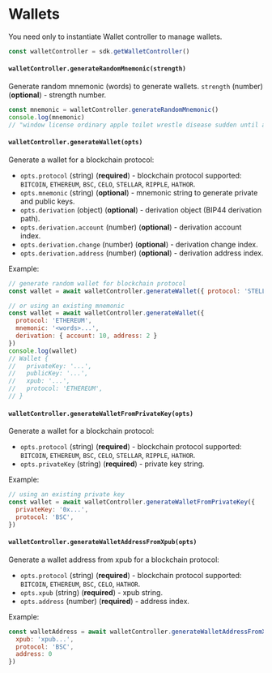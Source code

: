 # Wallets

You need only to instantiate Wallet controller to manage wallets.
```js
const walletController = sdk.getWalletController()
```

#### `walletController.generateRandomMnemonic(strength)`

Generate random mnemonic (words) to generate wallets.
`strength` (number)(__optional__) - strength number.

```js
const mnemonic = walletController.generateRandomMnemonic()
console.log(mnemonic)
// "window license ordinary apple toilet wrestle disease sudden until armor wealth room..."
```

#### `walletController.generateWallet(opts)`

Generate a wallet for a blockchain protocol:
* `opts.protocol` (string) (__required__) - blockchain protocol supported: `BITCOIN`, `ETHEREUM`, `BSC`, `CELO`, `STELLAR`, `RIPPLE`, `HATHOR`.
* `opts.mnemonic` (string) (__optional__) - mnemonic string to generate private and public keys.
* `opts.derivation` (object) (__optional__) - derivation object (BIP44 derivation path).
* `opts.derivation.account` (number) (__optional__) - derivation account index.
* `opts.derivation.change` (number) (__optional__) - derivation change index.
* `opts.derivation.address` (number) (__optional__) - derivation address index.

Example:
```js
// generate random wallet for blockchain protocol
const wallet = await walletController.generateWallet({ protocol: 'STELLAR' })

// or using an existing mnemonic
const wallet = await walletController.generateWallet({
  protocol: 'ETHEREUM',
  mnemonic: '<words>...',
  derivation: { account: 10, address: 2 }
})
console.log(wallet)
// Wallet {
//   privateKey: '...',
//   publicKey: '...',
//   xpub: '...',
//   protocol: 'ETHEREUM',
// }
```

#### `walletController.generateWalletFromPrivateKey(opts)`

Generate a wallet for a blockchain protocol:
* `opts.protocol` (string) (__required__) - blockchain protocol supported: `BITCOIN`, `ETHEREUM`, `BSC`, `CELO`, `STELLAR`, `RIPPLE`, `HATHOR`.
* `opts.privateKey` (string) (__required__) - private key string.

Example:
```js
// using an existing private key
const wallet = await walletController.generateWalletFromPrivateKey({
  privateKey: '0x...',
  protocol: 'BSC',
})
```

#### `walletController.generateWalletAddressFromXpub(opts)`

Generate a wallet address from xpub for a blockchain protocol:
* `opts.protocol` (string) (__required__) - blockchain protocol supported: `BITCOIN`, `ETHEREUM`, `BSC`, `CELO`, `HATHOR`.
* `opts.xpub` (string) (__required__) - xpub string.
* `opts.address` (number) (__required__) - address index.

Example:
```js
const walletAddress = await walletController.generateWalletAddressFromXpub({
  xpub: 'xpub...',
  protocol: 'BSC',
  address: 0
})
```
